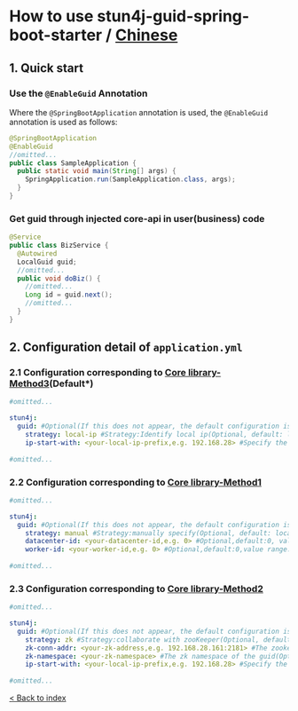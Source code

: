 # How to use stun4j-guid-spring-boot-starter / [Chinese](README.md)

## 1. Quick start
### Use the `@EnableGuid` Annotation
Where the `@SpringBootApplication` annotation is used, the `@EnableGuid` annotation is used as follows:
```java
@SpringBootApplication
@EnableGuid
//omitted...
public class SampleApplication {
  public static void main(String[] args) {
    SpringApplication.run(SampleApplication.class, args);
  }
}
```
### Get guid through injected core-api in user(business) code
```java
@Service
public class BizService {
  @Autowired
  LocalGuid guid;
  //omitted...
  public void doBiz() {
    //omitted...
    Long id = guid.next();
    //omitted...
  }
}
```

## 2. Configuration detail of `application.yml`
### 2.1 Configuration corresponding to [**Core library-Method3**](../stun4j-guid-core/README_en_US.md)(**Default\***)
```yml
#omitted...

stun4j:
  guid: #Optional(If this does not appear, the default configuration is used)
    strategy: local-ip #Strategy:Identify local ip(Optional, default: local-ip)
    ip-start-with: <your-local-ip-prefix,e.g. 192.168.28> #Specify the local ip prefix(Optional,if not specified,the local ip is automatically selected)
    
#omitted...
```
### 2.2 Configuration corresponding to [**Core library-Method1**](../stun4j-guid-core/README_en_US.md)
```yml
#omitted...

stun4j:
  guid: #Optional(If this does not appear, the default configuration is used)
    strategy: manual #Strategy:manually specify(Optional, default: local-ip)
    datacenter-id: <your-datacenter-id,e.g. 0> #Optional,default:0, value range:[0,31]
    worker-id: <your-worker-id,e.g. 0> #Optional,default:0,value range:[0,31]
    
#omitted...
```
### 2.3 Configuration corresponding to [**Core library-Method2**](../stun4j-guid-core/README_en_US.md)
```yml
#omitted...

stun4j:
  guid: #Optional(If this does not appear, the default configuration is used)
    strategy: zk #Strategy:collaborate with zooKeeper(Optional, default: local-ip)
    zk-conn-addr: <your-zk-address,e.g. 192.168.28.161:2181> #The zookeeper address(Optional, default: localhost:2181)
    zk-namespace: <your-zk-namespace> #The zk namespace of the guid(Optional, default: stun4j-guid)
    ip-start-with: <your-local-ip-prefix,e.g. 192.168.28> #Specify the local ip prefix(Optional,if not specified,the local ip is automatically selected)
    
#omitted...
```
[< Back to index](../README_en_US.md)
